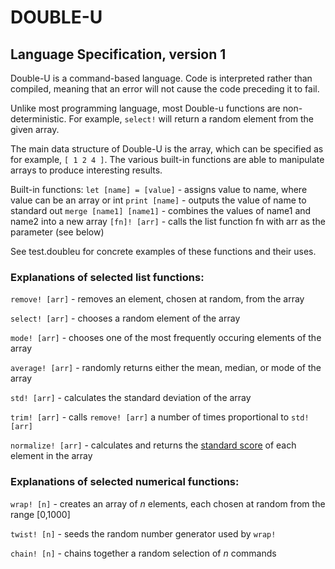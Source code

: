 # DOUBLE-U

## Language Specification, version 1

Double-U is a command-based language. Code is interpreted rather than compiled,
meaning that an error will not cause the code preceding it to fail.

Unlike most programming language, most Double-u functions are non-deterministic.
For example, `select!` will return a random element from the given array.

The main data structure of Double-U is the array, which can be specified as for
example, `[ 1 2 4 ]`. The various built-in functions are able to manipulate 
arrays to produce interesting results.

Built-in functions:
`let [name] = [value]` - assigns value to name, where value can be an array or int
`print [name]` - outputs the value of name to standard out
`merge [name1] [name1]` - combines the values of name1 and name2 into a new array
`[fn]! [arr]` - calls the list function fn with arr as the parameter (see below)

See test.doubleu for concrete examples of these functions and their uses.

### Explanations of selected list functions:

`remove! [arr]` - removes an element, chosen at random, from the array

`select! [arr]` - chooses a random element of the array

`mode! [arr]` - chooses one of the most frequently occuring elements of the array

`average! [arr]` - randomly returns either the mean, median, or mode of the array

`std! [arr]` - calculates the standard deviation of the array

`trim! [arr]` - calls `remove! [arr]` a number of times proportional to `std! [arr]`

`normalize! [arr]` - calculates and returns the [standard score](https://en.wikipedia.org/wiki/Standard_score) of each element in the array

### Explanations of selected numerical functions:

`wrap! [n]` - creates an array of *n* elements, each chosen at random from the range [0,1000]

`twist! [n]` - seeds the random number generator used by `wrap!`

`chain! [n]` - chains together a random selection of *n* commands

